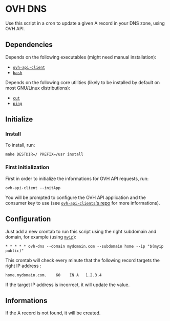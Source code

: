 OVH DNS
=======

Use this script in a cron to update a given A record in your DNS zone, using OVH API.


Dependencies
----------

Depends on the following executables
(might need manual installation):

  - [`ovh-api-client`](https://github.com/aureooms/ovh-api-client)
  - [`bash`](https://www.gnu.org/software/bash)

Depends on the following core utilities
(likely to be installed by default on most GNU/Linux distributions):

  - [`cut`](http://man7.org/linux/man-pages/man1/cut.1.html)
  - [`ping`](http://man7.org/linux/man-pages/man8/ping.8.html)


Initialize
----------

### Install

To install, run:

    make DESTDIR=/ PREFIX=/usr install


### First initialization

First in order to initialize the informations for OVH API requests, run:

    ovh-api-client --initApp

You will be prompted to configure the OVH API application and the consumer key to use
(see [`ovh-api-clients`'s repo](https://github.com/aureooms/ovh-api-client) for more informations).


Configuration
-------------

Just add a new crontab to run this script using the right subdomain and domain,
for example (using [`myip`](https://github.com/aureooms/myip)):

    * * * * * ovh-dns --domain mydomain.com --subdomain home --ip "$(myip public)"

This crontab will check every minute that the following record targets the right IP address :

    home.mydomain.com.    60    IN A   1.2.3.4

If the target IP address is incorrect, it will update the value.


Informations
------------

If the A record is not found, it will be created.

